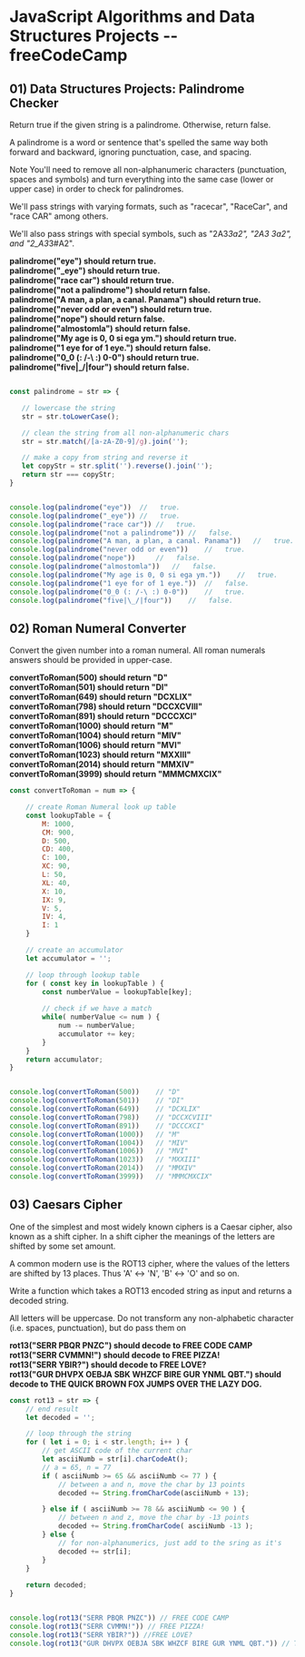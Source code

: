 # JavaScript Algorithms and Data Structures Projects -- freeCodeCamp

## 01) Data Structures Projects: Palindrome Checker
Return true if the given string is a palindrome. Otherwise, return false.

A palindrome is a word or sentence that's spelled the same way both forward and backward, ignoring punctuation, case, and spacing.

Note
You'll need to remove all non-alphanumeric characters (punctuation, spaces and symbols) and turn everything into the same case (lower or upper case) in order to check for palindromes.

We'll pass strings with varying formats, such as "racecar", "RaceCar", and "race CAR" among others.

We'll also pass strings with special symbols, such as "2A3*3a2", "2A3 3a2", and "2_A3*3#A2".

**palindrome("eye") should return true.**\
**palindrome("_eye") should return true.**\
**palindrome("race car") should return true.**\
**palindrome("not a palindrome") should return false.**\
**palindrome("A man, a plan, a canal. Panama") should return true.**\
**palindrome("never odd or even") should return true.**\
**palindrome("nope") should return false.**\
**palindrome("almostomla") should return false.**\
**palindrome("My age is 0, 0 si ega ym.") should return true.**\
**palindrome("1 eye for of 1 eye.") should return false.**\
**palindrome("0_0 (: /-\ :) 0-0") should return true.**\
**palindrome("five|\_/|four") should return false.**


```javascript

const palindrome = str => {

   // lowercase the string
   str = str.toLowerCase();

   // clean the string from all non-alphanumeric chars
   str = str.match(/[a-zA-Z0-9]/g).join('');

   // make a copy from string and reverse it
   let copyStr = str.split('').reverse().join('');
   return str === copyStr;
}


console.log(palindrome("eye"))  //   true.
console.log(palindrome("_eye")) //   true.
console.log(palindrome("race car")) //   true.
console.log(palindrome("not a palindrome")) //   false.
console.log(palindrome("A man, a plan, a canal. Panama"))   //   true.
console.log(palindrome("never odd or even"))    //   true.
console.log(palindrome("nope"))     //   false.
console.log(palindrome("almostomla"))   //   false.
console.log(palindrome("My age is 0, 0 si ega ym."))    //   true.
console.log(palindrome("1 eye for of 1 eye."))  //   false.
console.log(palindrome("0_0 (: /-\ :) 0-0"))    //   true.
console.log(palindrome("five|\_/|four"))    //   false.
```



## 02) Roman Numeral Converter

Convert the given number into a roman numeral.
All roman numerals answers should be provided in upper-case.

**convertToRoman(500)   should return "D"**\
**convertToRoman(501)   should return "DI"**\
**convertToRoman(649)   should return "DCXLIX"**\
**convertToRoman(798)   should return "DCCXCVIII"**\
**convertToRoman(891)   should return "DCCCXCI"**\
**convertToRoman(1000)   should return "M"**\
**convertToRoman(1004)   should return "MIV"**\
**convertToRoman(1006)   should return "MVI"**\
**convertToRoman(1023)   should return "MXXIII"**\
**convertToRoman(2014)   should return "MMXIV"**\
**convertToRoman(3999)   should return "MMMCMXCIX"**


```javascript
const convertToRoman = num => {

    // create Roman Numeral look up table
    const lookupTable = {
        M: 1000,
        CM: 900,
        D: 500,
        CD: 400,
        C: 100,
        XC: 90,
        L: 50,
        XL: 40,
        X: 10,
        IX: 9,
        V: 5,
        IV: 4,
        I: 1
    }

    // create an accumulator
    let accumulator = '';

    // loop through lookup table
    for ( const key in lookupTable ) {
        const numberValue = lookupTable[key];
        
        // check if we have a match
        while( numberValue <= num ) {
            num -= numberValue;
            accumulator += key;
        }
    }
    return accumulator;
}


console.log(convertToRoman(500))    // "D"
console.log(convertToRoman(501))    // "DI"
console.log(convertToRoman(649))    // "DCXLIX"
console.log(convertToRoman(798))    // "DCCXCVIII"
console.log(convertToRoman(891))    // "DCCCXCI"
console.log(convertToRoman(1000))   // "M"
console.log(convertToRoman(1004))   // "MIV"
console.log(convertToRoman(1006))   // "MVI"
console.log(convertToRoman(1023))   // "MXXIII"
console.log(convertToRoman(2014))   // "MMXIV"
console.log(convertToRoman(3999))   // "MMMCMXCIX"
```


## 03)  Caesars Cipher
One of the simplest and most widely known ciphers is a Caesar cipher, also known as a shift cipher. In a shift cipher the meanings of the letters are shifted by some set amount.

A common modern use is the ROT13 cipher, where the values of the letters are shifted by 13 places. Thus 'A' ↔ 'N', 'B' ↔ 'O' and so on.

Write a function which takes a ROT13 encoded string as input and returns a decoded string.

All letters will be uppercase. Do not transform any non-alphabetic character (i.e. spaces, punctuation), but do pass them on

**rot13("SERR PBQR PNZC") should decode to FREE CODE CAMP**\
**rot13("SERR CVMMN!") should decode to FREE PIZZA!**\
**rot13("SERR YBIR?") should decode to FREE LOVE?**\
**rot13("GUR DHVPX OEBJA SBK WHZCF BIRE GUR YNML QBT.") should decode to THE QUICK BROWN FOX JUMPS OVER THE LAZY DOG.**


```javascript
const rot13 = str => {
    // end result
    let decoded = '';

    // loop through the string
    for ( let i = 0; i < str.length; i++ ) {
        // get ASCII code of the current char
        let asciiNumb = str[i].charCodeAt();
        // a = 65, n = 77
        if ( asciiNumb >= 65 && asciiNumb <= 77 ) {
            // between a and n, move the char by 13 points
            decoded += String.fromCharCode(asciiNumb + 13);

        } else if ( asciiNumb >= 78 && asciiNumb <= 90 ) {
            // between n and z, move the char by -13 points
            decoded += String.fromCharCode( asciiNumb -13 );
        } else {
            // for non-alphanumerics, just add to the sring as it's
            decoded += str[i];
        }
    }
    
    return decoded;
}


console.log(rot13("SERR PBQR PNZC")) // FREE CODE CAMP
console.log(rot13("SERR CVMMN!")) // FREE PIZZA!
console.log(rot13("SERR YBIR?")) //FREE LOVE?
console.log(rot13("GUR DHVPX OEBJA SBK WHZCF BIRE GUR YNML QBT.")) // THE QUICK BROWN FOX JUMPS OVER THE LAZY DOG.
```